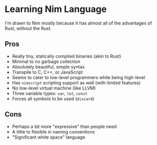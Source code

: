 # Learning Nim Language

I'm drawn to Nim mostly because it has almost all of the advantages of
Rust, without the Rust.

## Pros

* Really tiny, statically compiled binaries (akin to Rust)
* Minimal to no garbage collection
* Absolutely beautiful, simple syntax
* Transpile to C, C++, or JavaScript
* Seems to cater to low-level programmers while being high-level
* Has `nimscript` scripting support as well (with limited features)
* No low-level virtual machine (like LLVM)
* Three variable types: `var`, `let`, `const`
* Forces all symbols to be used (`discard`)

## Cons

* Perhaps a bit more "expressive" than people need
* A little to flexible in naming conventions
* "Significant white space" language

